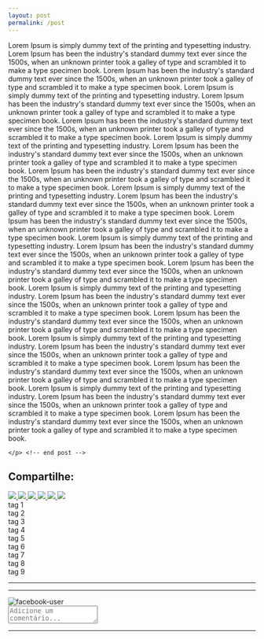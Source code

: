 ```yaml
---
layout: post
permalink: /post
---
```


<!-- content layout post -->
<section class="content-layout">
  <div class="post-image border-blog my-3"></div>
  <!-- post -->
  <div class="ml-0">
    <p class="mb-0">
      Lorem Ipsum is simply dummy text of the printing and typesetting industry. Lorem Ipsum has been the industry's standard dummy text ever since the 1500s, when an unknown printer took a galley of type and scrambled it to make a type specimen book. Lorem Ipsum has been the industry's standard dummy text ever since the 1500s, when an unknown printer took a galley of type and scrambled it to make a type specimen book.
      Lorem Ipsum is simply dummy text of the printing and typesetting industry. Lorem Ipsum has been the industry's standard dummy text ever since the 1500s, when an unknown printer took a galley of type and scrambled it to make a type specimen book. Lorem Ipsum has been the industry's standard dummy text ever since the 1500s, when an unknown printer took a galley of type and scrambled it to make a type specimen book.
      Lorem Ipsum is simply dummy text of the printing and typesetting industry. Lorem Ipsum has been the industry's standard dummy text ever since the 1500s, when an unknown printer took a galley of type and scrambled it to make a type specimen book. Lorem Ipsum has been the industry's standard dummy text ever since the 1500s, when an unknown printer took a galley of type and scrambled it to make a type specimen book.
      Lorem Ipsum is simply dummy text of the printing and typesetting industry. Lorem Ipsum has been the industry's standard dummy text ever since the 1500s, when an unknown printer took a galley of type and scrambled it to make a type specimen book. Lorem Ipsum has been the industry's standard dummy text ever since the 1500s, when an unknown printer took a galley of type and scrambled it to make a type specimen book.
      Lorem Ipsum is simply dummy text of the printing and typesetting industry. Lorem Ipsum has been the industry's standard dummy text ever since the 1500s, when an unknown printer took a galley of type and scrambled it to make a type specimen book. Lorem Ipsum has been the industry's standard dummy text ever since the 1500s, when an unknown printer took a galley of type and scrambled it to make a type specimen book.
      Lorem Ipsum is simply dummy text of the printing and typesetting industry. Lorem Ipsum has been the industry's standard dummy text ever since the 1500s, when an unknown printer took a galley of type and scrambled it to make a type specimen book. Lorem Ipsum has been the industry's standard dummy text ever since the 1500s, when an unknown printer took a galley of type and scrambled it to make a type specimen book.
      Lorem Ipsum is simply dummy text of the printing and typesetting industry. Lorem Ipsum has been the industry's standard dummy text ever since the 1500s, when an unknown printer took a galley of type and scrambled it to make a type specimen book. Lorem Ipsum has been the industry's standard dummy text ever since the 1500s, when an unknown printer took a galley of type and scrambled it to make a type specimen book.
      Lorem Ipsum is simply dummy text of the printing and typesetting industry. Lorem Ipsum has been the industry's standard dummy text ever since the 1500s, when an unknown printer took a galley of type and scrambled it to make a type specimen book. Lorem Ipsum has been the industry's standard dummy text ever since the 1500s, when an unknown printer took a galley of type and scrambled it to make a type specimen book.
      
    </p> <!-- end post -->
  </div>
  <!-- tags post -->
  <div class="d-flex py-2 mt-5 mb-1">
    <div class="d-flex justify-content-center flex-wrap gap-tags">
      <h2 class="d-flex align-items-center my-0">
        Compartilhe:
      </h2>
      <a href="{{ '#' | relative_url }}">
        <img src="{{ 'assets/images/whats.png'  | relative_url }}" class="icons-post">
      </a>
      <a href="{{ '#' | relative_url }}">
        <img src="{{ 'assets/images/telegram.png'  | relative_url }}" class="icons-post">
      </a>
      <a href="{{ '#' | relative_url }}">
        <img src="{{ 'assets/images/facebook.png'  | relative_url }}" class="icons-post">
      </a>
      <a href="{{ '#' | relative_url }}">
        <img src="{{ 'assets/images/instagram.png'  | relative_url }}" class="icons-post">
      </a>
      <a href="{{ '#' | relative_url }}">
        <img src="{{ 'assets/images/linkedin.png'  | relative_url }}" class="icons-post">
      </a>
      <a href="{{ '#' | relative_url }}">
        <img src="{{ 'assets/images/twitter.png'  | relative_url }}" class="icons-post">
      </a>
    </div>
  </div> <!-- end tags post -->
  <!-- tags post -->
  <div class="d-flex mt-1 mb-2">
    <div class="d-flex justify-content-center flex-wrap gap-tags">
      <div href="{{ '#' | relative_url }}">
        <span class="tag py-1">tag 1</span>
      </div>
      <div href="{{ '#' | relative_url }}">
        <span class="tag py-1">tag 2</span>
      </div>
      <div href="{{ '#' | relative_url }}">
        <span class="tag py-1">tag 3</span>
      </div>
      <div href="{{ '#' | relative_url }}">
        <span class="tag py-1">tag 4</span>
      </div>
      <div href="{{ '#' | relative_url }}">
        <span class="tag py-1">tag 5</span>
      </div>
      <div href="{{ '#' | relative_url }}">
        <span class="tag py-1">tag 6</span>
      </div>
      <div href="{{ '#' | relative_url }}">
        <span class="tag py-1">tag 7</span>
      </div>
      <div href="{{ '#' | relative_url }}">
        <span class="tag py-1">tag 8</span>
      </div>
      <div href="{{ '#' | relative_url }}">
        <span class="tag py-1">tag 9</span>
      </div>
    </div>
  </div> <!-- end tags post -->
  <!-- facebook comment plugin -->
  <hr class="my-4 mr-2">
  <div class="fb-comments" data-href="http://leadmedia.com.br/homolog8/vcsabia-b/mundo-animal-b/post.html" data-colorscheme="light" data-width="100%" data-lazy="false" data-numposts="1"></div>
  <hr class="my-4 mr-2"> <!-- end facebook comment plugin -->
  <!-- comment internal login -->
  <div class="d-flex pr-2">
    <div class="d-flex align-items-center">
      <img src="{{ 'assets/images/facebook.png' | relative_url }}" alt="facebook-user">
    </div>
    <textarea class="col form-control shadow-none ml-2" required placeholder="Adicione um comentário..." rows="2"></textarea>
  </div>
  <hr class="my-4 mr-2"> <!-- end comment internal login -->
</section> <!-- end content layout post -->